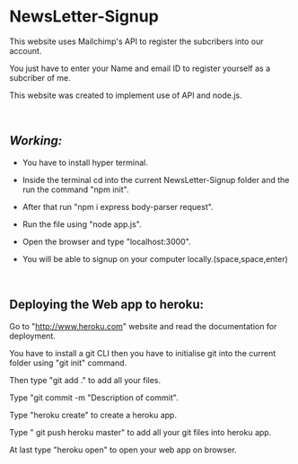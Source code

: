 # NewsLetter-Signup

This website uses Mailchimp's API to register the subcribers into our account.

You just have to enter your Name and email ID to register yourself as a subcriber of me.

This website was created to implement use of API and node.js.

<br>

## *Working:*

- You have to install hyper terminal.

- Inside the terminal cd into the current NewsLetter-Signup folder and the run the command "npm init".

- After that run "npm i express body-parser request".

- Run the file using "node app.js".

- Open the browser and type "localhost:3000".

- You will be able to signup on your computer locally.(space,space,enter) 
 <br>





## **Deploying the Web app to heroku:**

Go to "http://www.heroku.com" website and read the documentation for deployment.

You have to install a git CLI then you have to initialise git into the current folder using "git init" command.

Then type "git add ." to add all your files.

Type "git commit -m "Description of commit".

Type "heroku create" to create a heroku app.

Type " git push heroku master" to add all your git files into heroku app.

At last type "heroku open" to open your web app on browser.
<br>


